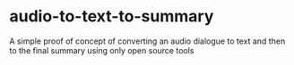 # audio-to-text-to-summary
A simple proof of concept of converting an audio dialogue to text and then to the final summary using only open source tools

